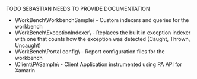 TODO SEBASTIAN NEEDS TO PROVIDE DOCUMENTATION


* \WorkBench\WorkbenchSample\ - Custom indexers and queries for the workbench
* \WorkBench\ExceptionIndexer\ - Replaces the built in exception indexer with one that counts how the exception was detected (Caught, Thrown, Uncaught)
* \WorkBench\Portal config\ - Report configuration files for the workbench
* \Client\PASample\ - Client Application instrumented using PA API for Xamarin
 
